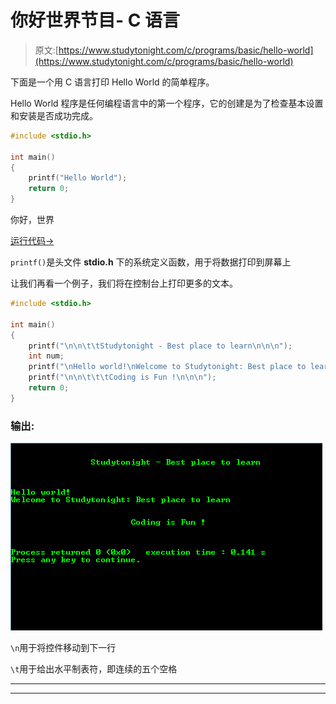 # 你好世界节目- C 语言

> 原文:[https://www.studytonight.com/c/programs/basic/hello-world](https://www.studytonight.com/c/programs/basic/hello-world)

下面是一个用 C 语言打印 Hello World 的简单程序。

Hello World 程序是任何编程语言中的第一个程序，它的创建是为了检查基本设置和安装是否成功完成。

```cpp
#include <stdio.h>

int main()
{
    printf("Hello World");
    return 0;
}
```

你好，世界

[运行代码→](https://www.studytonight.com/code/playground/c/?id=kB7XiP)

`printf()`是头文件 **stdio.h** 下的系统定义函数，用于将数据打印到屏幕上

让我们再看一个例子，我们将在控制台上打印更多的文本。

```cpp
#include <stdio.h>

int main()
{
    printf("\n\n\t\tStudytonight - Best place to learn\n\n\n");
    int num;
    printf("\nHello world!\nWelcome to Studytonight: Best place to learn\n");
    printf("\n\n\t\t\tCoding is Fun !\n\n\n");
    return 0;
}
```

### 输出:

![Hello World Program in C language](img/5be6e72ef71b3287470c5a99af40c240.png)

`\n`用于将控件移动到下一行

`\t`用于给出水平制表符，即连续的五个空格

* * *

* * *